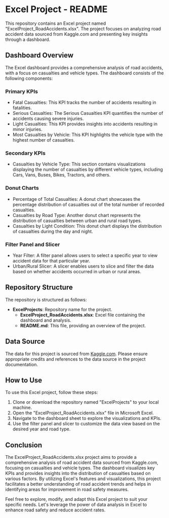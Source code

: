 # Excel Project - README

This repository contains an Excel project named "ExcelProject_RoadAccidents.xlsx". The project focuses on analyzing road accident data sourced from Kaggle.com and presenting key insights through a dashboard.

## Dashboard Overview

The Excel dashboard provides a comprehensive analysis of road accidents, with a focus on casualties and vehicle types. The dashboard consists of the following components:

### Primary KPIs

- Fatal Casualties: This KPI tracks the number of accidents resulting in fatalities.
- Serious Casualties: The Serious Casualties KPI quantifies the number of accidents causing severe injuries.
- Light Casualties: This KPI provides insights into accidents resulting in minor injuries.
- Most Casualties by Vehicle: This KPI highlights the vehicle type with the highest number of casualties.

### Secondary KPIs

- Casualties by Vehicle Type: This section contains visualizations displaying the number of casualties by different vehicle types, including Cars, Vans, Buses, Bikes, Tractors, and others.

### Donut Charts

- Percentage of Total Casualties: A donut chart showcases the percentage distribution of casualties out of the total number of recorded casualties.
- Casualties by Road Type: Another donut chart represents the distribution of casualties between urban and rural road types.
- Casualties by Light Condition: This donut chart displays the distribution of casualties during the day and night.

### Filter Panel and Slicer

- Year Filter: A filter panel allows users to select a specific year to view accident data for that particular year.
- Urban/Rural Slicer: A slicer enables users to slice and filter the data based on whether accidents occurred in urban or rural areas.

## Repository Structure

The repository is structured as follows:

- **ExcelProjects**: Repository name for the project.
  - **ExcelProject_RoadAccidents.xlsx**: Excel file containing the dashboard and analysis.
  - **README.md**: This file, providing an overview of the project.

## Data Source

The data for this project is sourced from [Kaggle.com](https://www.kaggle.com/). Please ensure appropriate credits and references to the data source in the project documentation.

## How to Use

To use this Excel project, follow these steps:

1. Clone or download the repository named "ExcelProjects" to your local machine.
2. Open the "ExcelProject_RoadAccidents.xlsx" file in Microsoft Excel.
3. Navigate to the dashboard sheet to explore the visualizations and KPIs.
4. Use the filter panel and slicer to customize the data view based on the desired year and road type.

## Conclusion

The ExcelProject_RoadAccidents.xlsx project aims to provide a comprehensive analysis of road accident data sourced from Kaggle.com, focusing on casualties and vehicle types. The dashboard visualizes key KPIs and provides insights into the distribution of casualties based on various factors. By utilizing Excel's features and visualizations, this project facilitates a better understanding of road accident trends and helps in identifying areas for improvement in road safety measures.

Feel free to explore, modify, and adapt this Excel project to suit your specific needs. Let's leverage the power of data analysis in Excel to enhance road safety and reduce accident rates.

